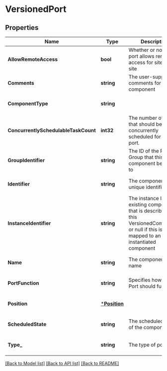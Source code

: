# VersionedPort

## Properties
Name | Type | Description | Notes
------------ | ------------- | ------------- | -------------
**AllowRemoteAccess** | **bool** | Whether or not this port allows remote access for site-to-site | [optional] [default to null]
**Comments** | **string** | The user-supplied comments for the component | [optional] [default to null]
**ComponentType** | **string** |  | [optional] [default to null]
**ConcurrentlySchedulableTaskCount** | **int32** | The number of tasks that should be concurrently scheduled for the port. | [optional] [default to null]
**GroupIdentifier** | **string** | The ID of the Process Group that this component belongs to | [optional] [default to null]
**Identifier** | **string** | The component&#x27;s unique identifier | [optional] [default to null]
**InstanceIdentifier** | **string** | The instance ID of an existing component that is described by this VersionedComponent, or null if this is not mapped to an instantiated component | [optional] [default to null]
**Name** | **string** | The component&#x27;s name | [optional] [default to null]
**PortFunction** | **string** | Specifies how the Port should function | [optional] [default to null]
**Position** | [***Position**](Position.md) |  | [optional] [default to null]
**ScheduledState** | **string** | The scheduled state of the component | [optional] [default to null]
**Type_** | **string** | The type of port. | [optional] [default to null]

[[Back to Model list]](../README.md#documentation-for-models) [[Back to API list]](../README.md#documentation-for-api-endpoints) [[Back to README]](../README.md)

